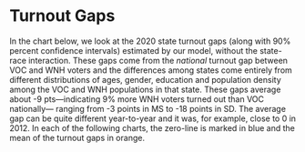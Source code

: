 # Turnout Gaps

In the chart below, we look at the 2020 state turnout gaps
(along with 90% percent confidence intervals) estimated
by our model, without the state-race interaction.
These gaps come from the *national* turnout gap between VOC and WNH voters and the
differences among states come entirely from different distributions of ages,
gender, education and population density among the VOC and WNH
populations in that state.  These gaps
average about -9 pts—indicating 9% more WNH voters turned out than VOC nationally—
ranging from -3 points in MS to -18 points in SD.
The average gap can be quite different year-to-year and it was, for example, close to 0 in 2012.
In each of the following charts, the zero-line is marked in blue and the mean of the
turnout gaps in orange.
